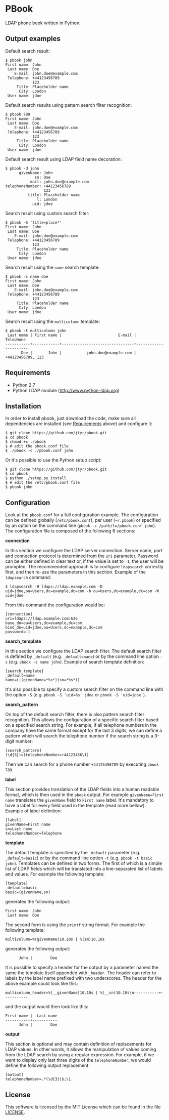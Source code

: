 PBook
=====

LDAP phone book written in Python.


Output examples
---------------

Default search result:

    $ pbook john
    First name: John
     Last name: Doe
        E-mail: john.doe@example.com
     Telephone: +44123456789
                123
         Title: Placeholder name
          City: London
     User name: jdoe

Default search results using pattern search filter recognition:

    $ pbook 789
    First name: John
     Last name: Doe
        E-mail: john.doe@example.com
     Telephone: +44123456789
                123
         Title: Placeholder name
          City: London
     User name: jdoe

Default search result using LDAP field name decoration:

    $ pbook -d john
          givenName: John
                 sn: Doe
               mail: john.doe@example.com
    telephoneNumber: +44123456789
                     123
              title: Placeholder name
                  l: London
                uid: jdoe

Search result using custom search filter:

    $ pbook -S 'title=place*'
    First name: John
     Last name: Doe
        E-mail: john.doe@example.com
     Telephone: +44123456789
                123
         Title: Placeholder name
          City: London
     User name: jdoe

Search result using the `name` search template:

    $ pbook -s name doe
    First name: John
     Last name: Doe
        E-mail: john.doe@example.com
     Telephone: +44123456789
                123
         Title: Placeholder name
          City: London
     User name: jdoe

Search result using the `multicolumn` template:

    $ pbook -t multicolumn john
     Last name | First name |                         E-mail |            Telephone
    -----------+------------+--------------------------------+----------------------
           Doe |       John |           john.doe@example.com |    +44123456789, 123


Requirements
------------

* Python 2.7
* Python LDAP module (http://www.python-ldap.org)


Installation
------------

In order to install pbook, just download the code, make sure all dependencies
are installed (see [Requirements](https://github.com/jtyr/pbook#requirements)
above) and configure it:

    $ git clone https://github.com/jtyr/pbook.git
    $ cd pbook
    $ chmod +x ./pbook
    $ # edit the pbook.conf file
    $ ./pbook -c ./pbook.conf john

Or it's possible to use the Python setup script:

    $ git clone https://github.com/jtyr/pbook.git
    $ cd pbook
    $ python ./setup.py install
    $ # edit the /etc/pbook.conf file
    $ pbook john


Configuration
-------------

Look at the `pbook.conf` for a full configuration example. The configuration
can be defined globally (`/etc/pbook.conf`), per user (`~/.pbook`) or specified
by an option on the command line (`pbook -c /path/to/pbook.conf john`). The
configuration file is composed of the following 6 sections:


**connection**

In this section we configure the LDAP server connection. Server name, port and
connection protocol is determined from the `uri` parameter. Password can be
either defined in clear text or, if the value is set to `-1`, the user will be
prompted. The recommended approach is to configure `ldapsearch` correctly
first, and then re-use the parameters in this section. Example of the
`ldapsearch` command:

    $ ldapsearch -H ldaps://ldap.example.com -D uid=jdoe,ou=Users,dc=example,dc=com -b ou=Users,dc=example,dc=com -W uid=jdoe

From this command the configuration would be:

    [connection]
    uri=ldaps://ldap.example.com:636
    base_dn=ou=Users,dc=example,dc=com
    bind_dn=uid=jdoe,ou=Users,dc=example,dc=com
    password=-1


**search_template**

In this section we configure the LDAP search filter. The default search filter
is defined by `_default` (e.g. `_default=nane`) or by the command line option
`-s` (e.g. `pbook -s name john`). Example of search template definition:

    [search_template]
    _default=name
    name=(|(givenName=*%s*)(sn=*%s*))

It's also possible to specify a custom search filter on the command line with
the option `-S` (e.g. `pbook -S 'uid=%s' jdoe` or `pbook -S 'uid=jdoe'`).


**search_pattern**

On top of the default search filter, there is also pattern search filter
recognition. This allows the configuration of a specific search filter based on
a specified search string. For example, if all telephone numbers in the company
have the same format except for the last 3 digits, we can define a pattern
which will search the telephone number if the search string is a 3-digit
number:

    [search_pattern]
    (\d{3})=(telephoneNumber=+44123456\1)

Then we can search for a phone number `+44123456789` by executing `pbook 789`.


**label**

This section provides translation of the LDAP fields into a human readable
format, which is then used in the `pbook` output. For example `givenName=First
name` translates the `givenName` field to `First name` label.  It's mandatory
to have a label for every field used in the template (read more bellow).
Example of label definition:

    [label]
    givenName=First name
    sn=Last name
    telephoneNumber=Telephone


**template**

The default template is specified by the `_default` parameter (e.g.
`_default=basic`) or by the command line option `-t` (e.g. `pbook -t basic
john`). Templates can be defined in two forms. The first of which is a simple
list of LDAP fields which will be translated into a line-separated list of
labels and values. For example the following template:

    [template]
    _default=basic
    basic=(givenName,sn)

generates the following output:

    First name: John
     Last name: Doe

The second form is using the `printf` string format. For example the following
template:

    multicolumn=%(givenName)10.10s | %(sm)10.10s

generates the following output:

          John |        Doe

It is possible to specify a header for the output by a parameter named the same
the template itself appended with `_header`. The header can refer to labels by
the label name prefixed with two underscores. The header for the above example
could look like this:

    multicolumn_header=%(__givenName)10.10s | %(__sn)10.10s\n-----------+-----------

and the output would then look like this:

    First name |  Last name
    -----------+-----------
          John |        Doe


**output**

This section is optional and may contain definition of replacements for LDAP
values. In other words, it allows the manipulation of values coming from the
LDAP search by using a regular expression. For example, if we want to display
only last three digits of the `telephoneNumber`, we would define the following
output replacement:

    [output]
    telephoneNumber=.*(\d{3})$;\1


License
-------

This software is licensed by the MIT License which can be found in the file
[LICENSE](http://github.com/jtyr/pbook/blob/master/LICENSE).
